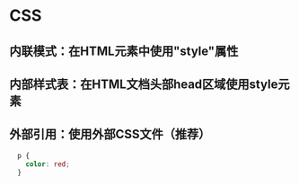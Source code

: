 # CSS

## 内联模式：在HTML元素中使用"style"属性
## 内部样式表：在HTML文档头部head区域使用style元素
## 外部引用：使用外部CSS文件（推荐）

```css
  p {
    color: red;
  }
```
